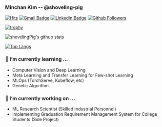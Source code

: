 ### Minchan Kim -- @shoveling-pig

[![Hits](https://hits.seeyoufarm.com/api/count/incr/badge.svg?url=https%3A%2F%2Fgithub.com%2Fshoveling-pig&count_bg=%2379C83D&title_bg=%23555555&icon=&icon_color=%23FF0000&title=hits&edge_flat=false)](https://hits.seeyoufarm.com)
[![Gmail Badge](https://img.shields.io/badge/-Gmail-d14836?style=flat-square&logo=Gmail&logoColor=white&link=mailto:shovelingpig@gmail.com)](mailto:shovelingpig@gmail.com)
[![Linkedin Badge](https://img.shields.io/badge/-LinkedIn-blue?style=flat-square&logo=Linkedin&logoColor=white&link=https://www.linkedin.com/in/shovelingpig/)](https://www.linkedin.com/in/shovelingpig/)
[![Github Followers](https://img.shields.io/github/followers/shoveling-pig?color=06d6a0&label=Github%20Followers&style=for-the-badge)](https://github.com/shoveling-pig?tab=followers)

[![trophy](https://github-profile-trophy.vercel.app/?username=shoveling-pig&theme=chalk&row=1&column=10)](https://github.com/ryo-ma/github-profile-trophy)

[![shovelingPig's github stats](https://github-readme-stats.vercel.app/api?username=shoveling-pig&show_icons=true&theme=dracula)](https://github.com/shoveling-pig)

[![Top Langs](https://github-readme-stats.vercel.app/api/top-langs/?username=shoveling-pig&layout=compact&langs_count=8&theme=dracula)](https://github.com/shoveling-pig)

### 🌱 I’m currently learning ...
- Computer Vision and Deep Learning
- Meta Learning and Transfer Learning for Few-shot Learning
- MLOps (TorchServe, Kubeflow, etc)
- Genetic Algorithm

### 🔭 I’m currently working on ...
- ML Research Scientist (Skilled Industrial Personnel)
- Implementing Graduation Requirement Management System for College Students (Side Project)
